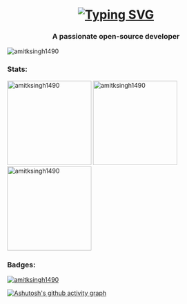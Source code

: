 <h1 align="center"><a href="https://git.io/typing-svg"><img src="https://readme-typing-svg.demolab.com?font=Fira+Code&size=32&pause=1000&width=435&lines=Hi+%F0%9F%91%8B%2C+I'm+Amit+Singh" alt="Typing SVG" /></a></h1>
<h3 align="center">A passionate open-source developer </h3>
<p align="left"> <img src="https://komarev.com/ghpvc/?username=amitksingh1490&label=Profile%20views&color=0e75b6&style=tokyonight" alt="amitksingh1490" /> </p>


<h3 align="left">Stats:</h3>
<img height=195 src="https://github-readme-stats.vercel.app/api?username=amitksingh1490&show_icons=true&locale=en&theme=tokyonight&hide_border=true&card_width=475" alt="amitksingh1490" />
<img height=195 src="https://github-readme-stats.vercel.app/api/top-langs?username=amitksingh1490&show_icons=true&locale=en&layout=compact&theme=tokyonight&hide_border=true&card_width=475" alt="amitksingh1490" />
<img height=195 src="https://streak-stats.demolab.com?user=amitksingh1490&theme=tokyonight&hide_border=true&date_format=j%20M%5B%20Y%5D&card_width=475" alt="amitksingh1490" />
<h3 align="left">Badges:</h3>
<p align="left"> <a href="https://github.com/ryo-ma/github-profile-trophy"><img src="https://github-profile-trophy.vercel.app/?username=amitksingh1490&column=-1&theme=tokyonight&no-frame=true&margin-w=10&margin-h=10" alt="amitksingh1490" /></a> </p>

[![Ashutosh's github activity graph](https://github-readme-activity-graph.cyclic.app/graph?username=amitksingh1490&theme=tokyo-night&hide_border=true)](https://github.com/ashutosh00710/github-readme-activity-graph)
